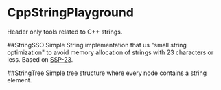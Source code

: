 # CppStringPlayground
Header only tools related to C++ strings.

##StringSSO
Simple String implementation that us "small string optimization" to avoid memory allocation of strings with 23 characters
or less. Based on [SSP-23](https://github.com/elliotgoodrich/SSO-23/commits/master).

##StringTree
Simple tree structure where every node contains a string element.
